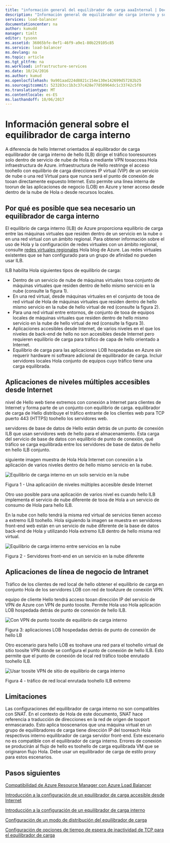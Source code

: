 ```yaml
---
title: "información general del equilibrador de carga aaaInternal | Documentos de Microsoft"
description: "Información general de equilibrador de carga interno y sus características. Cómo funciona un equilibrador de carga para los extremos de Azure y posibles escenarios tooconfigure internos"
services: load-balancer
documentationcenter: na
author: kumudd
manager: timlt
editor: tysonn
ms.assetid: 36065bfe-0ef1-46f9-a9e1-80b229105c85
ms.service: load-balancer
ms.devlang: na
ms.topic: article
ms.tgt_pltfrm: na
ms.workload: infrastructure-services
ms.date: 10/24/2016
ms.author: kumud
ms.openlocfilehash: 9a901aad224d8821c154e130e142699d57282b25
ms.sourcegitcommit: 523283cc1b3c37c428e77850964dc1c33742c5f0
ms.translationtype: MT
ms.contentlocale: es-ES
ms.lasthandoff: 10/06/2017
---
```

# <a name="internal-load-balancer-overview"></a>Información general sobre el equilibrador de carga interno

A diferencia de hello Internet orientados al equilibrador de carga equilibrador de carga interno de hello (ILB) dirige el tráfico tooresources solo dentro de servicio de nube de Hola o mediante VPN tooaccess Hola infraestructura de Azure. infraestructura de Hello restringe el acceso toohello con equilibrio de carga direcciones IP virtual (VIP) de un servicio de nube o una red Virtual para que nunca será el punto de conexión de tooan directamente expuesto Internet. Esto permite una línea interna de toorun de las aplicaciones de negocio (LOB) en Azure y tener acceso desde dentro de la nube de Hola o desde recursos locales.

## <a name="why-you-may-need-an-internal-load-balancer"></a>Por qué es posible que sea necesario un equilibrador de carga interno

El equilibrio de carga interno (ILB) de Azure proporciona equilibrio de carga entre las máquinas virtuales que residen dentro de un servicio en la nube o en una red virtual con un ámbito regional. Para obtener información sobre el uso de Hola y la configuración de redes virtuales con un ámbito regional, consulte [redes virtuales regionales](https://azure.microsoft.com/blog/2014/05/14/regional-virtual-networks/) Hola blog de Azure. Las redes virtuales existentes que se han configurado para un grupo de afinidad no pueden usar ILB.

ILB habilita Hola siguientes tipos de equilibrio de carga:

* Dentro de un servicio de nube de máquinas virtuales tooa conjunto de máquinas virtuales que residen dentro de hello mismo servicio en la nube (consulte la figura 1).
* En una red virtual, desde máquinas virtuales en el conjunto de tooa de red virtual de Hola de máquinas virtuales que residen dentro de hello mismo servicio en la nube de hello virtual de red (consulte la figura 2).
* Para una red virtual entre entornos, de conjunto de tooa de equipos locales de máquinas virtuales que residen dentro de hello mismo servicio en la nube de hello virtual de red (consulte la figura 3).
* Aplicaciones accesibles desde Internet, de varios niveles en el que los niveles de back-end de hello no son accesibles desde Internet pero requieren equilibrio de carga para tráfico de capa de hello orientado a Internet.
* Equilibrio de carga para las aplicaciones LOB hospedadas en Azure sin requerir hardware ni software adicional de equilibrador de carga. Incluir servidores locales Hola conjunto de equipos cuyo tráfico tiene una carga equilibrada.

## <a name="internet-facing-multi-tier-applications"></a>Aplicaciones de niveles múltiples accesibles desde Internet

nivel de Hello web tiene extremos con conexión a Internet para clientes de Internet y forma parte de un conjunto con equilibrio de carga. equilibrador de carga de Hello distribuye el tráfico entrante de los clientes web para TCP puerto 443 (HTTPS) toohello los servidores web.

servidores de base de datos de Hello están detrás de un punto de conexión ILB que usan servidores web de hello para el almacenamiento. Esta carga del servicio de base de datos con equilibrio de punto de conexión, qué tráfico se carga equilibrada entre los servidores de base de datos de hello en hello ILB conjunto.

siguiente imagen muestra de Hola Hola Internet con conexión a la aplicación de varios niveles dentro de hello mismo servicio en la nube.

![Equilibrio de carga interno en un solo servicio en la nube](./media/load-balancer-internal-overview/IC736321.png)

Figura 1 - Una aplicación de niveles múltiples accesible desde Internet

Otro uso posible para una aplicación de varios nivel es cuando hello ILB implementa el servicio de nube diferente de tooa de Hola a un servicio de consumo de Hola para hello ILB.

En la nube con hello tendrá la misma red virtual de servicios tienen acceso a extremo ILB toohello. Hola siguiendo la imagen se muestra en servidores front-end web están en un servicio de nube diferente de la base de datos back-end de Hola y utilizando Hola extremo ILB dentro de hello misma red virtual.

![Equilibrio de carga interno entre servicios en la nube](./media/load-balancer-internal-overview/IC744147.png)

Figura 2 - Servidores front-end en un servicio en la nube diferente

## <a name="intranet-line-of-business-applications"></a>Aplicaciones de línea de negocio de Intranet

Tráfico de los clientes de red local de hello obtener el equilibrio de carga en conjunto Hola de los servidores LOB con red de tooAzure de conexión VPN.

equipo de cliente Hello tendrá acceso tooan dirección IP del servicio de VPN de Azure con VPN de punto toosite. Permite Hola uso Hola aplicación LOB hospedada detrás de punto de conexión de hello ILB.

![Con VPN de punto toosite de equilibrio de carga interno](./media/load-balancer-internal-overview/IC744148.png)

Figura 3: aplicaciones LOB hospedadas detrás de punto de conexión de hello LB

Otro escenario para hello LOB es toohave una red para el toohello virtual de sitio toosite VPN donde se configura el punto de conexión de hello ILB. Esto permite que el punto de conexión de local red tráfico toobe enrutado toohello ILB.

![Usar toosite VPN de sitio de equilibrio de carga interno](./media/load-balancer-internal-overview/IC744150.png)

Figura 4 - tráfico de red local enrutada toohello ILB extremo

## <a name="limitations"></a>Limitaciones

Las configuraciones del equilibrador de carga interno no son compatibles con SNAT. En el contexto de Hola de este documento, SNAT hace referencia a traducción de direcciones en la red de origen de tooport enmascarado.  Esto aplica tooscenarios que una máquina virtual en un grupo de equilibradores de carga tiene dirección IP del tooreach Hola respectivos interno equilibrador de carga servidor front-end. Este escenario no es compatible con el equilibrador de carga interno. Errores de conexión se producirán al flujo de hello es toohello de carga equilibrada VM que se originaron flujo Hola. Debe usar un equilibrador de carga de estilo proxy para estos escenarios.

## <a name="next-steps"></a>Pasos siguientes

[Compatibilidad de Azure Resource Manager con Azure Load Balancer](load-balancer-arm.md)

[Introducción a la configuración de un equilibrador de carga accesible desde Internet](load-balancer-get-started-internet-arm-ps.md)

[Introducción a la configuración de un equilibrador de carga interno](load-balancer-get-started-ilb-arm-ps.md)

[Configuración de un modo de distribución del equilibrador de carga](load-balancer-distribution-mode.md)

[Configuración de opciones de tiempo de espera de inactividad de TCP para el equilibrador de carga](load-balancer-tcp-idle-timeout.md)
